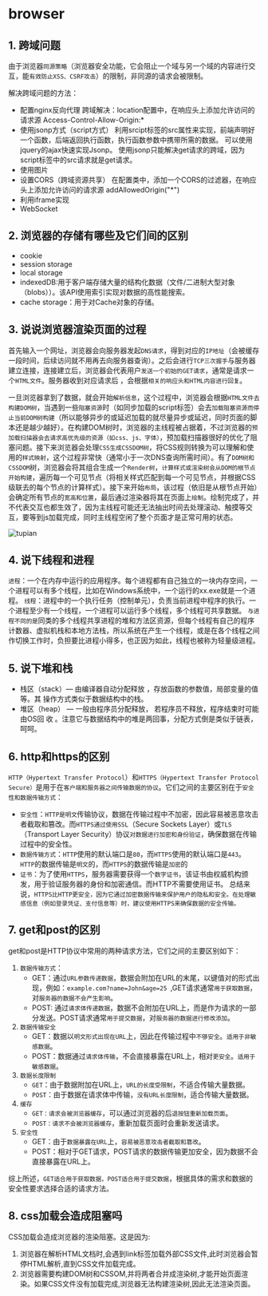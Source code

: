 # browser

## 1. 跨域问题

由于浏览器`同源策略`（浏览器安全功能，它会阻止一个域与另一个域的内容进行交互，能`有效防止XSS、CSRF攻击`）的限制，非同源的请求会被限制。

解决跨域问题的方法：

- 配置nginx反向代理
    跨域解决：location配置中，在响应头上添加允许访问的请求源 Access-Control-Allow-Origin:*
- 使用jsonp方式（script方式）
    利用srcipt标签的src属性来实现，前端声明好一个函数，后端返回执行函数，执行函数参数中携带所需的数据。
    可以使用jquery的ajax快速实现Jsonp。 
    使用jsonp只能解决get请求的跨域，因为script标签中的src请求就是get请求。
- 使用图片
- 设置CORS（跨域资源共享）
    在配置类中，添加一个CORS的过滤器，在响应头上添加允许访问的请求源 addAllowedOrigin("*")
- 利用iframe实现
- WebSocket

## 2. 浏览器的存储有哪些及它们间的区别

- cookie
- session storage
- local storage
- indexedDB:用于客户端存储大量的结构化数据（文件/二进制大型对象（blobs））。该API使用索引实现对数据的高性能搜索。
- cache storage：用于对Cache对象的存储。

## 3. 说说浏览器渲染页面的过程

首先输入一个网址，浏览器会向服务器发起`DNS请求`，得到对应的`IP地址`（会被缓存一段时间，后续访问就不用再去向服务器查询）。之后会进行`TCP三次握手`与服务器建立连接，连接建立后，浏览器会代表用户`发送一个初始的GET请求`，通常是请求一个`HTML文件`。服务器收到对应请求后 ，会根据`相关的响应头和HTML内容进行回复`。

一旦浏览器拿到了数据，就会开始`解析信息`，这个过程中，浏览器会根据`HTML文件去构建DOM树`，当遇到一些`阻塞资源`时（如同步加载的script标签）会去`加载阻塞资源而停止当前DOM树构建`（所以能够异步的或延迟加载的就尽量异步或延迟，同时页面的脚本还是越少越好）。在构建DOM树时，浏览器的主线程被占据着，不过浏览器的`预加载扫描器会去请求高优先级的资源（如css、js、字体）`，预加载扫描器很好的优化了阻塞问题。接下来浏览器会处理`CSS生成CSSDOM树`，将CSS规则转换为可以理解和使用的`样式映射`，这个过程非常快（通常小于一次DNS查询所需时间）。有了`DOM树和CSSDOM`树，浏览器会将其组合生成一个`Render树`，`计算样式或渲染树会从DOM的根节点开始构建`，遍历每一个可见节点（将相关样式匹配到每一个可见节点，并根据CSS级联去的每个节点的计算样式）。接下来开始`布局`，该过程（依旧是从根节点开始）会确定所有节点的`宽高和位置`，最后通过渲染器将其在页面上`绘制`。绘制完成了，并不代表交互也都生效了，因为主线程可能还无法抽出时间去处理滚动、触摸等交互，要等到js加载完成，同时主线程空闲了整个页面才是正常可用的状态。

![tupian](./assets/img/16.webp)

## 4. 说下线程和进程

`进程`：一个在内存中运行的应用程序。每个进程都有自己独立的一块内存空间，一个进程可以有多个线程，比如在Windows系统中，一个运行的xx.exe就是一个进程。
`线程`：进程中的一个执行任务（控制单元），负责当前进程中程序的执行。一个进程至少有一个线程，一个进程可以运行多个线程，多个线程可共享数据。
`与进程不同的是`同类的多个线程共享进程的堆和方法区资源，但每个线程有自己的程序计数器、虚拟机栈和本地方法栈，所以系统在产生一个线程，或是在各个线程之间作切换工作时，负担要比进程小得多，也正因为如此，线程也被称为轻量级进程。

## 5. 说下堆和栈

- 栈区（stack）— 由编译器自动分配释放 ，存放函数的参数值，局部变量的值等。其
操作方式类似于数据结构中的栈。
- 堆区（heap） — 一般由程序员分配释放， 若程序员不释放，程序结束时可能由OS回
收 。注意它与数据结构中的堆是两回事，分配方式倒是类似于链表，呵呵。

## 6. http和https的区别

`HTTP（Hypertext Transfer Protocol`）和`HTTPS（Hypertext Transfer Protocol Secure）`是用于在`客户端和服务器之间传输数据的协议`。它们之间的主要区别在于`安全性和数据传输方式`：

- `安全性`：`HTTP是明文`传输协议，数据在传输过程中不加密，因此容易被恶意攻击者截取和篡改。而`HTTPS通过使用SSL`（Secure Sockets Layer）或`TLS`（Transport Layer Security）协议`对数据进行加密和身份验证`，确保数据在传输过程中的安全性。
- `数据传输方式`：`HTTP`使用的默认端口是`80`，而`HTTPS`使用的默认端口是`443`。`HTTP`的数据传输是`明文`的，而`HTTPS`的数据传输是`加密`的
- `证书`：为了使用`HTTPS`，服务器需要获得一个`数字证书`，该证书由权威机构颁发，用于验证服务器的身份和加密通信。而HTTP不需要使用证书。 总结来说，`HTTPS比HTTP更安全，因为它通过加密数据传输来保护用户的隐私和安全。在处理敏感信息（例如登录凭证、支付信息等）时，建议使用HTTPS来确保数据的安全传输。`

## 7. get和post的区别

get和post是HTTP协议中常用的两种请求方法，它们之间的主要区别如下：

1. `数据传输方式`： 
    - GET：通过`URL参数传递数据`，数据会附加在URL的末尾，以键值对的形式出现，例如：`example.com?name=John&age=25 `,GET请求通常`用于获取数据`，对`服务器的数据不会产生影响`。
    - POST: 通过`请求体传递数据`，数据不会附加在URL上，而是作为请求的一部分发送。POST请求通常`用于提交数据`，对`服务器的数据进行修改添加`。
2. `数据传输安全`
    - GET：数据以`明文形式出现在URL`上，因此在传输过程中`不够安全`。`适用于非敏感数据`。
    - POST：数据通过`请求体传输`，不会直接暴露在URL上，相对`更安全`。`适用于敏感数据`。
3. `数据长度限制`
    - `GET`：由于数据附加在URL上，`URL的长度受限制`，不适合传输大量数据。 
    - `POST`：由于数据在请求体中传输，`没有URL长度限制`，适合传输大量数据。
4. `缓存`
    - `GET：请求会被浏览器缓存`，可以通过浏览器的后`退按钮重新加载页面`。
    - `POST：请求不会被浏览器缓存`，重新加载页面时会重新发送请求。
5. `安全性`
    - GET：由于`数据暴露在URL`上，`容易被恶意攻击者截取和篡改`。
    - POST：相对于GET请求，POST请求的数据传输更加安全，因为数据不会直接暴露在URL上。

综上所述，`GET适合用于获取数据，POST适合用于提交数据`，根据具体的需求和数据的安全性要求选择合适的请求方法。

## 8. css加载会造成阻塞吗

CSS加载会造成浏览器的渲染阻塞。这是因为:

1. 浏览器在解析HTML文档时,会遇到link标签加载外部CSS文件,此时浏览器会暂停HTML解析,直到CSS文件加载完成。
2. 浏览器需要构建DOM树和CSSOM,并将两者合并成渲染树,才能开始页面渲染。如果CSS文件没有加载完成,浏览器无法构建渲染树,因此无法渲染页面。











